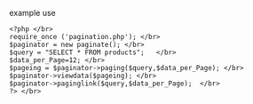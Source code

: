 example use

    <?php </br>
	require_once ('pagination.php'); </br>
	$paginator = new paginate(); </br>
	$query = "SELECT * FROM products";   </br>     
	$data_per_Page=12; </br>
	$pageing = $paginator->paging($query,$data_per_Page); </br>
	$paginator->viewdata($pageing); </br>
	$paginator->paginglink($query,$data_per_Page);  </br>
    ?> </br>
